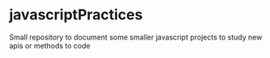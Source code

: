 # javascriptPractices
Small repository to document some smaller javascript projects to study new apis or methods to code
